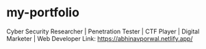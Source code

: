 # my-portfolio
Cyber Security Researcher | Penetration Tester | CTF Player | Digital Marketer | Web Developer
Link: https://abhinavporwal.netlify.app/
